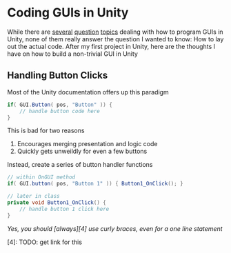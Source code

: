 # Coding GUIs in Unity

While there are [several][1] [question][2] [topics][3] dealing with how to program GUIs in Unity, 
none of them really answer the question I wanted to know: How to lay out the actual code. After
my first project in Unity, here are the thoughts I have on how to build a non-trivial GUI in Unity

## Handling Button Clicks

Most of the Unity documentation offers up this paradigm

``` C#
if( GUI.Button( pos, "Button" )) {
  	// handle button code here
}
```

This is bad for two reasons

1. Encourages merging presentation and logic code
2. Quickly gets unweildly for even a few buttons

Instead, create a series of button handler functions

``` C#
// within OnGUI method
if( GUI.button( pos, "Button 1" )) { Button1_OnClick(); } 

// later in class
private void Button1_OnClick() {
	// handle button 1 click here
}
```

*Yes, you should [always][4] use curly braces, even for a one line statement*



[1]: http://answers.unity3d.com/questions/17289/whats-the-right-way-to-code-a-gui.html
[2]: http://forum.unity3d.com/threads/49489-Are-There-Any-Best-Practices-for-Unity-GUI-Coding
[3]: http://answers.unity3d.com/questions/217415/game-ui-design-suggestion.html
[4]: TODO: get link for this